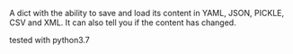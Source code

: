 A dict with the ability to save and load its content in YAML, JSON, PICKLE, CSV and XML.
It can also tell you if the content has changed.

tested with python3.7
